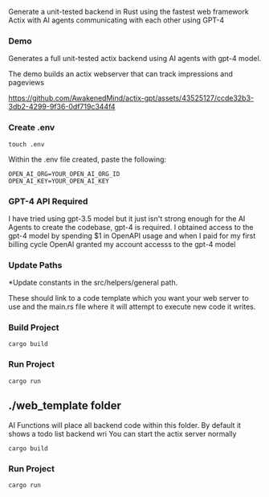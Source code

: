 Generate a unit-tested backend in Rust using the fastest web framework Actix with AI agents communicating with each other using GPT-4

### Demo

Generates a full unit-tested actix backend using AI agents with gpt-4 model.

The demo builds an actix webserver that can track impressions and pageviews


https://github.com/AwakenedMind/actix-gpt/assets/43525127/ccde32b3-3db2-4299-9f36-0df719c344f4


### Create .env

```shell
touch .env
```

Within the .env file created, paste the following:

```plaintext
OPEN_AI_ORG=YOUR_OPEN_AI_ORG_ID
OPEN_AI_KEY=YOUR_OPEN_AI_KEY
```

### GPT-4 API Required

I have tried using gpt-3.5 model but it just isn't strong enough for the AI Agents to create the codebase, gpt-4 is required. I obtained access to the gpt-4 model by spending $1 in OpenAPI usage and when I paid for my first billing cycle OpenAI granted my account accesss to the gpt-4 model

### Update Paths

\*Update constants in the src/helpers/general path.

These should link to a code template which you want your web server to use and the main.rs file where it will attempt to execute new code it writes.

### Build Project

```shell
cargo build
```

### Run Project

```shell
cargo run
```

## ./web_template folder

AI Functions will place all backend code within this folder. By default it shows a todo list backend wri You can start the actix server normally

```shell
cargo build
```

### Run Project

```shell
cargo run
```
